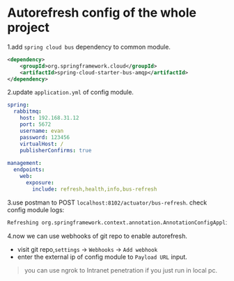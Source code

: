# Autorefresh config of the whole project

1.add ``spring cloud bus`` dependency to common module.
```xml
<dependency>
    <groupId>org.springframework.cloud</groupId>
    <artifactId>spring-cloud-starter-bus-amqp</artifactId>
</dependency>
```

2.update ``application.yml`` of config module.
```yaml
spring:
  rabbitmq:
    host: 192.168.31.12
    port: 5672
    username: evan
    password: 123456
    virtualHost: /
    publisherConfirms: true
      
management:
  endpoints:
    web:
      exposure:
        include: refresh,health,info,bus-refresh
```

3.use postman to POST ``localhost:8102/actuator/bus-refresh``.
check config module logs:
```bash
Refreshing org.springframework.context.annotation.AnnotationConfigApplicationContext...
```
4.now we can use webhooks of git repo to enable autorefresh.
- visit git repo,``settings`` -> ``Webhooks`` -> ``Add webhook``
- enter the external ip of config module to ``Payload URL`` input.
> you can use ngrok to Intranet penetration if you just run in local pc.